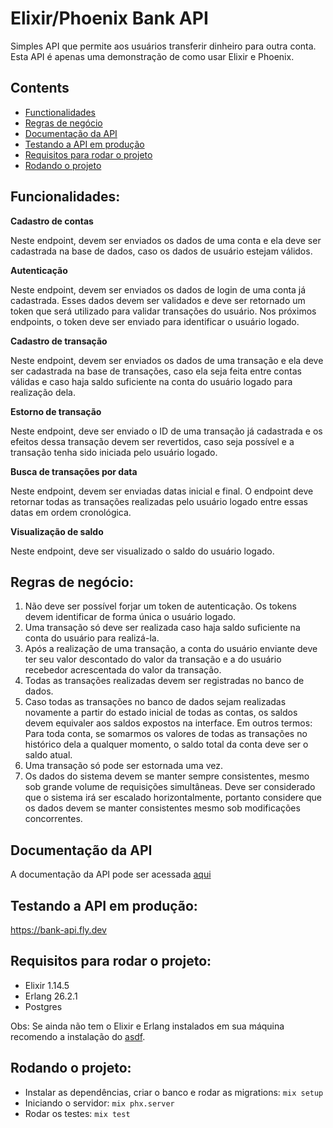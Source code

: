 # Elixir/Phoenix Bank API

Simples API que permite aos usuários transferir dinheiro para outra conta. Esta API é apenas uma demonstração de como usar Elixir e Phoenix.

## Contents

- [Functionalidades](#funcionalidades)
- [Regras de negócio](#regras-de-negócio)
- [Documentação da API](#documentação-da-api)
- [Testando a API em produção](#testando-a-api-em-produção)
- [Requisitos para rodar o projeto](#requisitos-para-rodar-o-projeto)
- [Rodando o projeto](#rodando-o-projeto)

## Funcionalidades:

**Cadastro de contas**

Neste endpoint, devem ser enviados os dados de uma conta e ela deve ser cadastrada na base de dados, caso os dados de usuário estejam válidos.

**Autenticação**

Neste endpoint, devem ser enviados os dados de login de uma conta já cadastrada. Esses dados devem ser validados e deve ser retornado um token que será utilizado para validar transações do usuário. Nos próximos endpoints, o token deve ser enviado para identificar o usuário logado.

**Cadastro de transação**

Neste endpoint, devem ser enviados os dados de uma transação e ela deve ser cadastrada na base de transações, caso ela seja feita entre contas válidas e caso haja saldo suficiente na conta do usuário logado para realização dela.

**Estorno de transação**

Neste endpoint, deve ser enviado o ID de uma transação já cadastrada e os efeitos dessa transação devem ser revertidos, caso seja possível e a transação tenha sido iniciada pelo usuário logado.

**Busca de transações por data**

Neste endpoint, devem ser enviadas datas inicial e final. O endpoint deve retornar todas as transações realizadas pelo usuário logado entre essas datas em ordem cronológica.

**Visualização de saldo**

Neste endpoint, deve ser visualizado o saldo do usuário logado.

## Regras de negócio:

1.  Não deve ser possível forjar um token de autenticação. Os tokens devem identificar de forma única o usuário logado.
2.  Uma transação só deve ser realizada caso haja saldo suficiente na conta do usuário para realizá-la.
3.  Após a realização de uma transação, a conta do usuário enviante deve ter seu valor descontado do valor da transação e a do usuário recebedor acrescentada do valor da transação.
4.  Todas as transações realizadas devem ser registradas no banco de dados.
5.  Caso todas as transações no banco de dados sejam realizadas novamente a partir do estado inicial de todas as contas, os saldos devem equivaler aos saldos expostos na interface. Em outros termos: Para toda conta, se somarmos os valores de todas as transações no histórico dela a qualquer momento, o saldo total da conta deve ser o saldo atual.
6.  Uma transação só pode ser estornada uma vez.
7.  Os dados do sistema devem se manter sempre consistentes, mesmo sob grande volume de requisições simultâneas. Deve ser considerado que o sistema irá ser escalado horizontalmente, portanto considere que os dados devem se manter consistentes mesmo sob modificações concorrentes.

## Documentação da API

A documentação da API pode ser acessada [aqui](https://bankapi25.docs.apiary.io/)

## Testando a API em produção:

https://bank-api.fly.dev

## Requisitos para rodar o projeto:

- Elixir 1.14.5
- Erlang 26.2.1
- Postgres

Obs: Se ainda não tem o Elixir e Erlang instalados em sua máquina recomendo a instalação do [asdf](https://asdf-vm.com/).

## Rodando o projeto:

- Instalar as dependências, criar o banco e rodar as migrations: `mix setup`
- Iniciando o servidor: `mix phx.server`
- Rodar os testes: `mix test`
